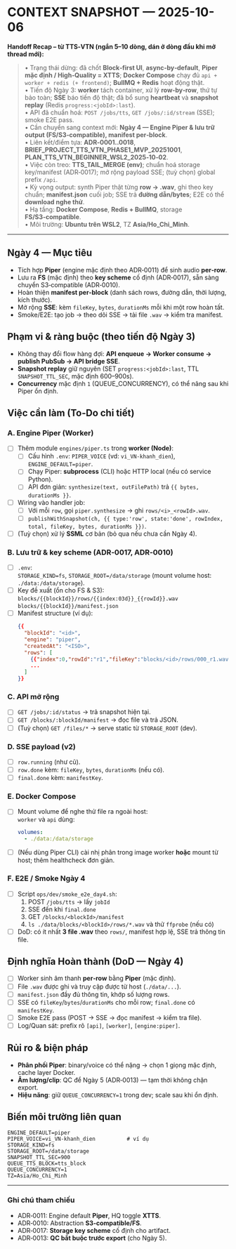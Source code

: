 
# CONTEXT SNAPSHOT — 2025-10-06

**Handoff Recap – từ TTS‑VTN (ngắn 5–10 dòng, dán ở dòng đầu khi mở thread mới):**
> • Trạng thái dừng: đã chốt **Block‑first UI**, **async‑by‑default**, **Piper mặc định / High‑Quality = XTTS**; **Docker Compose** chạy đủ `api + worker + redis (+ frontend)`; **BullMQ + Redis** hoạt động thật.  
> • Tiến độ Ngày 3: **worker** tách container, xử lý **row‑by‑row**, thứ tự bảo toàn; **SSE** báo tiến độ thật; đã bổ sung **heartbeat** và **snapshot replay** (Redis `progress:<jobId>:last`).  
> • API đã chuẩn hoá: `POST /jobs/tts`, `GET /jobs/:id/stream` (SSE); smoke E2E pass.  
> • Cần chuyển sang context mới: **Ngày 4 — Engine Piper & lưu trữ output (FS/S3‑compatible), manifest per‑block**.  
> • Liên kết/điểm tựa: **ADR‑0001..0018**, **BRIEF_PROJECT_TTS_VTN_PHASE1_MVP_20251001**, **PLAN_TTS_VTN_BEGINNER_WSL2_2025‑10‑02**.  
> • Việc còn treo: **TTS_TAIL_MERGE (env)**; chuẩn hoá storage key/manifest (ADR‑0017); mở rộng payload SSE; (tuỳ chọn) global prefix `/api`.  
> • Kỳ vọng output: synth Piper thật từng **row → .wav**, ghi theo key chuẩn; **manifest.json** cuối job; SSE trả **đường dẫn/bytes**; E2E có thể **download nghe thử**.  
> • Hạ tầng: **Docker Compose**, **Redis + BullMQ**, storage **FS/S3‑compatible**.  
> • Môi trường: **Ubuntu trên WSL2**, TZ **Asia/Ho_Chi_Minh**.

---

## Ngày 4 — Mục tiêu
- Tích hợp **Piper** (engine mặc định theo ADR‑0011) để sinh audio **per‑row**.
- Lưu ra **FS** (mặc định) theo **key scheme** cố định (ADR‑0017), sẵn sàng chuyển S3‑compatible (ADR‑0010).
- Hoàn thiện **manifest per‑block** (danh sách rows, đường dẫn, thời lượng, kích thước).
- Mở rộng **SSE**: kèm `fileKey`, `bytes`, `durationMs` mỗi khi một row hoàn tất.
- Smoke/E2E: tạo job → theo dõi SSE → tải file `.wav` → kiểm tra manifest.

## Phạm vi & ràng buộc (theo tiến độ Ngày 3)
- Không thay đổi flow hàng đợi: **API enqueue → Worker consume → publish PubSub → API bridge SSE**.
- **Snapshot replay** giữ nguyên (SET `progress:<jobId>:last`, TTL `SNAPSHOT_TTL_SEC`, mặc định 600–900s).
- **Concurrency** mặc định `1` (QUEUE_CONCURRENCY), có thể nâng sau khi Piper ổn định.

## Việc cần làm (To‑Do chi tiết)
### A. Engine Piper (Worker)
- [ ] Thêm module `engines/piper.ts` trong **worker (Node)**:
  - [ ] Cấu hình `.env`: `PIPER_VOICE` (vd: `vi_VN-khanh_dien`), `ENGINE_DEFAULT=piper`.
  - [ ] Chạy Piper: **subprocess** (CLI) hoặc HTTP local (nếu có service Python).
  - [ ] API đơn giản: `synthesize(text, outFilePath)` trả `{{ bytes, durationMs }}`.
- [ ] Wiring vào handler job:
  - [ ] Với mỗi `row`, gọi `piper.synthesize` → ghi `rows/<i>_<rowId>.wav`.
  - [ ] `publishWithSnapshot(ch, {{ type:'row', state:'done', rowIndex, total, fileKey, bytes, durationMs }})`.
- [ ] (Tuỳ chọn) xử lý **SSML** cơ bản (bỏ qua nếu chưa cần Ngày 4).

### B. Lưu trữ & key scheme (ADR‑0017, ADR‑0010)
- [ ] `.env`:  
      `STORAGE_KIND=fs`, `STORAGE_ROOT=/data/storage` (mount volume host: `./data:/data/storage`).  
- [ ] Key đề xuất (ổn cho FS & S3):  
      `blocks/{{blockId}}/rows/{{index:03d}}_{{rowId}}.wav`  
      `blocks/{{blockId}}/manifest.json`
- [ ] Manifest structure (ví dụ):
  ```json
  {{
    "blockId": "<id>",
    "engine": "piper",
    "createdAt": "<ISO>",
    "rows": [
      {{"index":0,"rowId":"r1","fileKey":"blocks/<id>/rows/000_r1.wav","bytes":12345,"durationMs":987}},
      ...
    ]
  }}
  ```

### C. API mở rộng
- [ ] `GET /jobs/:id/status` → trả snapshot hiện tại.  
- [ ] `GET /blocks/:blockId/manifest` → đọc file và trả JSON.  
- [ ] (Tuỳ chọn) `GET /files/*` → serve static từ `STORAGE_ROOT` (dev).

### D. SSE payload (v2)
- [ ] `row.running` (như cũ).  
- [ ] `row.done` kèm: `fileKey`, `bytes`, `durationMs` (nếu có).  
- [ ] `final.done` kèm: `manifestKey`.

### E. Docker Compose
- [ ] Mount volume để nghe thử file ra ngoài host:  
  `worker` và `api` dùng:  
  ```yaml
  volumes:
    - ./data:/data/storage
  ```
- [ ] (Nếu dùng Piper CLI) cài nhị phân trong image worker **hoặc** mount từ host; thêm healthcheck đơn giản.

### F. E2E / Smoke Ngày 4
- [ ] Script `ops/dev/smoke_e2e_day4.sh`:  
  1) POST `/jobs/tts` → lấy `jobId`  
  2) SSE đến khi `final.done`  
  3) GET `/blocks/<blockId>/manifest`  
  4) `ls ./data/blocks/<blockId>/rows/*.wav` và thử `ffprobe` (nếu có)  
- [ ] DoD: có ít nhất **3 file .wav** theo `rows/`, manifest hợp lệ, SSE trả thông tin file.

## Định nghĩa Hoàn thành (DoD — Ngày 4)
- [ ] Worker sinh âm thanh **per‑row** bằng **Piper** (mặc định).  
- [ ] File `.wav` được ghi và truy cập được từ host (`./data/...`).  
- [ ] `manifest.json` đầy đủ thông tin, khớp số lượng rows.  
- [ ] SSE có `fileKey`/`bytes`/`durationMs` cho mỗi row; `final.done` có `manifestKey`.  
- [ ] Smoke E2E pass (POST → SSE → đọc manifest → kiểm tra file).  
- [ ] Log/Quan sát: prefix rõ `[api]`, `[worker]`, `[engine:piper]`.

## Rủi ro & biện pháp
- **Phân phối Piper**: binary/voice có thể nặng → chọn 1 giọng mặc định, cache layer Docker.  
- **Âm lượng/clip**: QC để Ngày 5 (ADR‑0013) — tạm thời không chặn export.  
- **Hiệu năng**: giữ `QUEUE_CONCURRENCY=1` trong dev; scale sau khi ổn định.

## Biến môi trường liên quan
```
ENGINE_DEFAULT=piper
PIPER_VOICE=vi_VN-khanh_dien          # ví dụ
STORAGE_KIND=fs
STORAGE_ROOT=/data/storage
SNAPSHOT_TTL_SEC=900
QUEUE_TTS_BLOCK=tts_block
QUEUE_CONCURRENCY=1
TZ=Asia/Ho_Chi_Minh
```

---

### Ghi chú tham chiếu
- ADR‑0011: Engine default **Piper**, HQ toggle **XTTS**.  
- ADR‑0010: Abstraction **S3‑compatible/FS**.  
- ADR‑0017: **Storage key scheme** cố định cho artifact.  
- ADR‑0013: **QC bắt buộc trước export** (cho Ngày 5).
